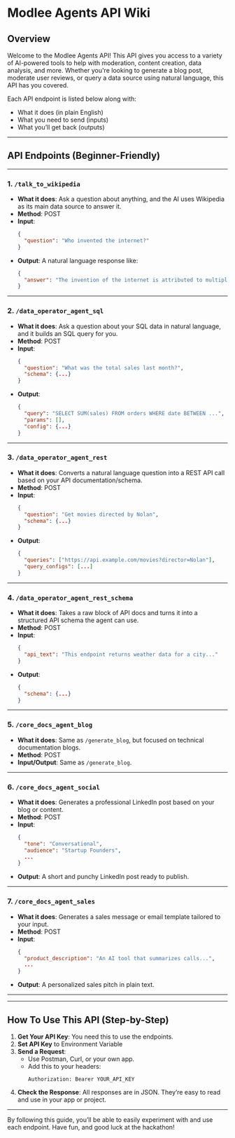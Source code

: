 # Modlee Agents API Wiki

## Overview

Welcome to the Modlee Agents API! This API gives you access to a variety of AI-powered tools to help with moderation, content creation, data analysis, and more. Whether you're looking to generate a blog post, moderate user reviews, or query a data source using natural language, this API has you covered.

Each API endpoint is listed below along with:
- What it does (in plain English)
- What you need to send (inputs)
- What you’ll get back (outputs)

---

## API Endpoints (Beginner-Friendly)


---

### 1. `/talk_to_wikipedia`
- **What it does**: Ask a question about anything, and the AI uses Wikipedia as its main data source to answer it.
- **Method**: POST
- **Input**:
  ```json
  {
    "question": "Who invented the internet?"
  }
  ```
- **Output**: A natural language response like:
  ```json
  {
    "answer": "The invention of the internet is attributed to multiple researchers, including Vint Cerf and Bob Kahn..."
  }
  ```

---

### 2. `/data_operator_agent_sql`
- **What it does**: Ask a question about your SQL data in natural language, and it builds an SQL query for you.
- **Method**: POST
- **Input**:
  ```json
  {
    "question": "What was the total sales last month?",
    "schema": {...}
  }
  ```
- **Output**:
  ```json
  {
    "query": "SELECT SUM(sales) FROM orders WHERE date BETWEEN ...",
    "params": [],
    "config": {...}
  }
  ```

---

### 3. `/data_operator_agent_rest`
- **What it does**: Converts a natural language question into a REST API call based on your API documentation/schema.
- **Method**: POST
- **Input**:
  ```json
  {
    "question": "Get movies directed by Nolan",
    "schema": {...}
  }
  ```
- **Output**:
  ```json
  {
    "queries": ["https://api.example.com/movies?director=Nolan"],
    "query_configs": [...]
  }
  ```

---

### 4. `/data_operator_agent_rest_schema`
- **What it does**: Takes a raw block of API docs and turns it into a structured API schema the agent can use.
- **Method**: POST
- **Input**:
  ```json
  {
    "api_text": "This endpoint returns weather data for a city..."
  }
  ```
- **Output**:
  ```json
  {
    "schema": {...}
  }
  ```

---

### 5. `/core_docs_agent_blog`
- **What it does**: Same as `/generate_blog`, but focused on technical documentation blogs.
- **Method**: POST
- **Input/Output**: Same as `/generate_blog`.

---

### 6. `/core_docs_agent_social`
- **What it does**: Generates a professional LinkedIn post based on your blog or content.
- **Method**: POST
- **Input**:
  ```json
  {
    "tone": "Conversational",
    "audience": "Startup Founders",
    ...
  }
  ```
- **Output**:
  A short and punchy LinkedIn post ready to publish.

---

### 7. `/core_docs_agent_sales`
- **What it does**: Generates a sales message or email template tailored to your input.
- **Method**: POST
- **Input**:
  ```json
  {
    "product_description": "An AI tool that summarizes calls...",
    ...
  }
  ```
- **Output**:
  A personalized sales pitch in plain text.

---



---

## How To Use This API (Step-by-Step)

1. **Get Your API Key**: You need this to use the endpoints.
2. **Set API Key** to Environment Variable
3. **Send a Request**:
   - Use Postman, Curl, or your own app.
   - Add this to your headers:
     ```
     Authorization: Bearer YOUR_API_KEY
     ```
4. **Check the Response**: All responses are in JSON. They’re easy to read and use in your app or project.

---

By following this guide, you’ll be able to easily experiment with and use each endpoint. Have fun, and good luck at the hackathon!
